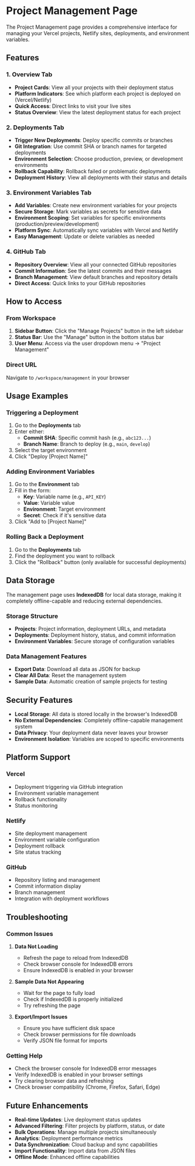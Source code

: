 # Project Management Page

The Project Management page provides a comprehensive interface for managing your Vercel projects, Netlify sites, deployments, and environment variables.

## Features

### 1. Overview Tab
- **Project Cards**: View all your projects with their deployment status
- **Platform Indicators**: See which platform each project is deployed on (Vercel/Netlify)
- **Quick Access**: Direct links to visit your live sites
- **Status Overview**: View the latest deployment status for each project

### 2. Deployments Tab
- **Trigger New Deployments**: Deploy specific commits or branches
- **Git Integration**: Use commit SHA or branch names for targeted deployments
- **Environment Selection**: Choose production, preview, or development environments
- **Rollback Capability**: Rollback failed or problematic deployments
- **Deployment History**: View all deployments with their status and details

### 3. Environment Variables Tab
- **Add Variables**: Create new environment variables for your projects
- **Secure Storage**: Mark variables as secrets for sensitive data
- **Environment Scoping**: Set variables for specific environments (production/preview/development)
- **Platform Sync**: Automatically sync variables with Vercel and Netlify
- **Easy Management**: Update or delete variables as needed

### 4. GitHub Tab
- **Repository Overview**: View all your connected GitHub repositories
- **Commit Information**: See the latest commits and their messages
- **Branch Management**: View default branches and repository details
- **Direct Access**: Quick links to your GitHub repositories

## How to Access

### From Workspace
1. **Sidebar Button**: Click the "Manage Projects" button in the left sidebar
2. **Status Bar**: Use the "Manage" button in the bottom status bar
3. **User Menu**: Access via the user dropdown menu → "Project Management"

### Direct URL
Navigate to `/workspace/management` in your browser

## Usage Examples

### Triggering a Deployment
1. Go to the **Deployments** tab
2. Enter either:
   - **Commit SHA**: Specific commit hash (e.g., `abc123...`)
   - **Branch Name**: Branch to deploy (e.g., `main`, `develop`)
3. Select the target environment
4. Click "Deploy [Project Name]"

### Adding Environment Variables
1. Go to the **Environment** tab
2. Fill in the form:
   - **Key**: Variable name (e.g., `API_KEY`)
   - **Value**: Variable value
   - **Environment**: Target environment
   - **Secret**: Check if it's sensitive data
3. Click "Add to [Project Name]"

### Rolling Back a Deployment
1. Go to the **Deployments** tab
2. Find the deployment you want to rollback
3. Click the "Rollback" button (only available for successful deployments)

## Data Storage

The management page uses **IndexedDB** for local data storage, making it completely offline-capable and reducing external dependencies.

### Storage Structure
- **Projects**: Project information, deployment URLs, and metadata
- **Deployments**: Deployment history, status, and commit information
- **Environment Variables**: Secure storage of configuration variables

### Data Management Features
- **Export Data**: Download all data as JSON for backup
- **Clear All Data**: Reset the management system
- **Sample Data**: Automatic creation of sample projects for testing

## Security Features

- **Local Storage**: All data is stored locally in the browser's IndexedDB
- **No External Dependencies**: Completely offline-capable management system
- **Data Privacy**: Your deployment data never leaves your browser
- **Environment Isolation**: Variables are scoped to specific environments

## Platform Support

### Vercel
- Deployment triggering via GitHub integration
- Environment variable management
- Rollback functionality
- Status monitoring

### Netlify
- Site deployment management
- Environment variable configuration
- Deployment rollback
- Site status tracking

### GitHub
- Repository listing and management
- Commit information display
- Branch management
- Integration with deployment workflows

## Troubleshooting

### Common Issues

1. **Data Not Loading**
   - Refresh the page to reload from IndexedDB
   - Check browser console for IndexedDB errors
   - Ensure IndexedDB is enabled in your browser

2. **Sample Data Not Appearing**
   - Wait for the page to fully load
   - Check if IndexedDB is properly initialized
   - Try refreshing the page

3. **Export/Import Issues**
   - Ensure you have sufficient disk space
   - Check browser permissions for file downloads
   - Verify JSON file format for imports

### Getting Help

- Check the browser console for IndexedDB error messages
- Verify IndexedDB is enabled in your browser settings
- Try clearing browser data and refreshing
- Check browser compatibility (Chrome, Firefox, Safari, Edge)

## Future Enhancements

- **Real-time Updates**: Live deployment status updates
- **Advanced Filtering**: Filter projects by platform, status, or date
- **Bulk Operations**: Manage multiple projects simultaneously
- **Analytics**: Deployment performance metrics
- **Data Synchronization**: Cloud backup and sync capabilities
- **Import Functionality**: Import data from JSON files
- **Offline Mode**: Enhanced offline capabilities
